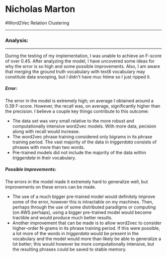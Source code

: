 # Nicholas Marton
#Word2Vec Relation Clustering
___
### Analysis:
---
During the testing of my implementation, I was unable to achieve an F-score of over 0.45. After analyzing the model, I have uncovered some ideas for why the error is so high and some possible improvements. Also, I am aware that merging the ground truth vocabulary with text8 vocabulary may constitute data snooping, but I didn't have muc htime so I just ripped it.
##### Error:
The error in the model is extremely high; on average I obtained around a 0.39 F-score. However, the recall was, on average, significantly higher than the precision. I believe a couple key things contribute to this outcome:
* The data set was very small relative to the more robust and computationally intensive word2vec models. With more data, pecision along with recall would increase.
* The word2vec phrase training considered only bigrams in its phrase training period. The vast majority of the data in *triggerdata* consists of phrases with more than two words.
* Pre-trained models did not include the majority of the data within *triggerdata* in their vocabulary.

##### Possible Improvements:
The errors in the model made it extremely hard to generalize well, but improvements on these errors can be made.
* The use of a much bigger pre-trained model would definitely improve some of the error, however this is intractable on my machines. Then, perhaps through the use of some distributed paradigms or computing (on AWS perhaps), using a bigger pre-trained model would become tractible and would produce much better results.
* Another improvement that can be made is to allow word2vec to consider higher-order N-grams in its phrase training period. If this were possible, a lot more of the words in *triggerdata* would be present in the vocabulary and the model would more than likely be able to generalize a lot better; this would however be more computationally intensive, but the resulting phrases could be saved to stable memory.
